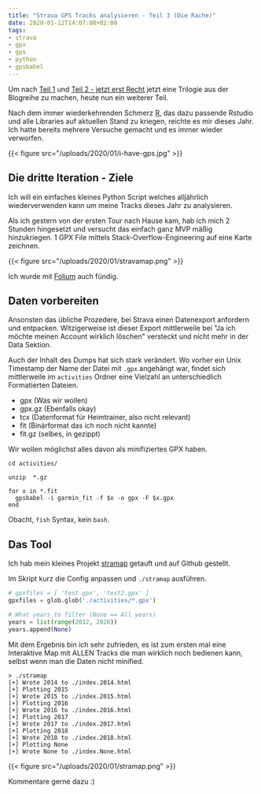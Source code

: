 ```yaml
---
title: "Strava GPS Tracks analysieren - Teil 3 (Die Rache)"
date: 2020-01-12T14:07:08+02:00
tags:
- strava
- gpx
- gps
- python
- gpsbabel
---
```


Um nach [Teil 1](/blog/2017/05/03/strava-gps-tracks-analysieren/) und
[Teil 2 - jetzt erst Recht](blog/2018/05/16/strava-gps-tracks-analysieren-2/)
jetzt eine Trilogie aus der Blogreihe zu machen, heute nun ein weiterer Teil.

Nach dem immer wiederkehrenden Schmerz [R](https://www.r-project.org/), das
dazu passende Rstudio und alle Libraries auf aktuellen Stand zu kriegen,
reichte es mir dieses Jahr. Ich hatte bereits mehrere Versuche gemacht und es
immer wieder verworfen.

{{< figure src="/uploads/2020/01/i-have-gps.jpg" >}}

## Die dritte Iteration - Ziele

Ich will ein einfaches kleines Python Script welches alljährlich
wiederverwenden kann um meine Tracks dieses Jahr zu analysieren.

Als ich gestern von der ersten Tour nach Hause kam, hab ich mich 2 Stunden
hingesetzt und versucht das einfach ganz MVP mäßig hinzukriegen. 1 GPX File
mittels Stack-Overflow-Engineering auf eine Karte zeichnen.

{{< figure src="/uploads/2020/01/stravamap.png" >}}

Ich wurde mit [Folium](https://github.com/python-visualization/folium) auch
fündig.

## Daten vorbereiten

Ansonsten das übliche Prozedere, bei Strava einen Datenexport anfordern und
entpacken. Witzigerweise ist dieser Export mittlerweile bei "Ja ich möchte
meinen Account wirklich löschen" versteckt und nicht mehr in der Data
Sektion.

Auch der Inhalt des Dumps hat sich stark verändert. Wo vorher ein Unix
Timestamp der Name der Datei mit `.gpx` angehängt war, findet sich
mittlerweile im `activities` Ordner eine Vielzahl an unterschiedlich
Formatierten Dateien.

* gpx (Was wir wollen)
* gpx.gz (Ebenfalls okay)
* tcx (Datenformat für Heimtrainer, also nicht relevant)
* fit (Binärformat das ich noch nicht kannte)
* fit.gz (selbes, in gezippt)

Wir wollen möglichst alles davon als minifiziertes GPX haben.

``` fish
cd activities/

unzip  *.gz

for x in *.fit
  gpsbabel -i garmin_fit -f $x -o gpx -F $x.gpx
end
```

Obacht, `fish` Syntax, kein `bash`.

## Das Tool

Ich hab mein kleines Projekt [stramap](https://github.com/noqqe/stramap)
getauft und auf Github gestellt.

Im Skript kurz die Config anpassen und `./stramap` ausführen.

``` python
# gpxfiles = [ 'test.gpx', 'test2.gpx' ]
gpxfiles = glob.glob('./activities/*.gpx')

# What years to filter (None == All years)
years = list(range(2012, 2020))
years.append(None)
```

Mit dem Ergebnis bin ich sehr zufrieden, es ist zum ersten mal eine
Interaktive Map mit ALLEN Tracks die man wirklich noch bedienen kann, selbst
wenn man die Daten nicht minified.

```
> ./stramap
[+] Wrote 2014 to ./index.2014.html
[+] Plotting 2015
[+] Wrote 2015 to ./index.2015.html
[+] Plotting 2016
[+] Wrote 2016 to ./index.2016.html
[+] Plotting 2017
[+] Wrote 2017 to ./index.2017.html
[+] Plotting 2018
[+] Wrote 2018 to ./index.2018.html
[+] Plotting None
[+] Wrote None to ./index.None.html
```

{{< figure src="/uploads/2020/01/stramap.png" >}}

Kommentare gerne dazu :)
